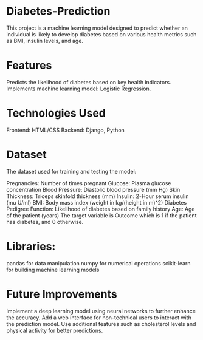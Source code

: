 # Diabetes-Prediction
This project is a machine learning model designed to predict whether an individual is likely to develop diabetes based on various health metrics such as BMI, insulin levels, and age.

# Features
Predicts the likelihood of diabetes based on key health indicators.
Implements machine learning model: Logistic Regression.

# Technologies Used
Frontend: HTML/CSS
Backend: Django, Python

# Dataset
The dataset used for training and testing the model:

Pregnancies: Number of times pregnant
Glucose: Plasma glucose concentration
Blood Pressure: Diastolic blood pressure (mm Hg)
Skin Thickness: Triceps skinfold thickness (mm)
Insulin: 2-Hour serum insulin (mu U/ml)
BMI: Body mass index (weight in kg/(height in m)^2)
Diabetes Pedigree Function: Likelihood of diabetes based on family history
Age: Age of the patient (years)
The target variable is Outcome which is 1 if the patient has diabetes, and 0 otherwise.

# Libraries:
pandas for data manipulation
numpy for numerical operations
scikit-learn for building machine learning models

# Future Improvements
Implement a deep learning model using neural networks to further enhance the accuracy.
Add a web interface for non-technical users to interact with the prediction model.
Use additional features such as cholesterol levels and physical activity for better predictions.


